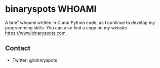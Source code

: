 # binaryspots WHOAMI

 A brief whoami written in C and Python code, as I continue to develop my programming skills. You can also find a copy on my website https://www.binaryspots.com.

 ## Contact

* Twitter: @binaryspots